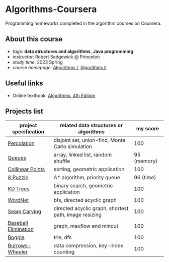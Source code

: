 # Algorithms-Coursera
Programming homeworks completed in the algorithm courses on Coursera.
## About this course
- *tags*: **data structures and algorithms**, **Java programming**
- *instructor*: Robert Sedgewick @ Princeton
- *study time*: 2023 Spring
- *course homepage*: [Algorithms I](https://www.coursera.org/learn/algorithms-part1), [Algorithms II](https://www.coursera.org/learn/algorithms-part2)

## Useful links
- Online textbook: [Algorithms, 4th Edition](https://algs4.cs.princeton.edu/home/)

## Projects list
|project specification|related data structures or algorithms|my score|
|---|---|---|
|[Percolation](https://coursera.cs.princeton.edu/algs4/assignments/percolation/specification.php)|disjoint set, union-find, Monte Carlo simulation|100|
|[Queues](https://coursera.cs.princeton.edu/algs4/assignments/queues/specification.php)|array, linked list, random shuffle|95 (memory)|
|[Collinear Points](https://coursera.cs.princeton.edu/algs4/assignments/collinear/specification.php)|sorting, geometric application|100|
|[8 Puzzle](https://coursera.cs.princeton.edu/algs4/assignments/8puzzle/specification.php)|A\* algorithm, priority queue|96 (time)|
|[KD Trees](https://coursera.cs.princeton.edu/algs4/assignments/kdtree/specification.php)|binary search, geometric application|100|
|[WordNet](https://coursera.cs.princeton.edu/algs4/assignments/wordnet/specification.php)|bfs, directed acyclic graph|100|
|[Seam Carving](https://coursera.cs.princeton.edu/algs4/assignments/seam/specification.php)|directed acyclic graph, shortest path, image resizing|100|
|[Baseball Elimination](https://coursera.cs.princeton.edu/algs4/assignments/baseball/specification.php)|graph, maxflow and mincut|100|
|[Boggle](https://coursera.cs.princeton.edu/algs4/assignments/boggle/specification.php)|trie, dfs|100|
|[Burrows-Wheeler](https://coursera.cs.princeton.edu/algs4/assignments/burrows/specification.php)|data compression, key-index counting|100|
